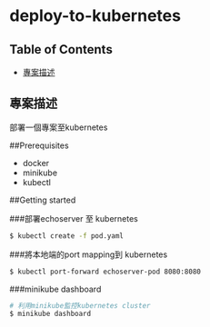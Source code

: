 # deploy-to-kubernetes
## Table of Contents

 * [專案描述](#專案描述)

## 專案描述
部署一個專案至kubernetes

##Prerequisites
* docker
* minikube
* kubectl

##Getting started

###部署echoserver 至 kubernetes
```bash
$ kubectl create -f pod.yaml 
```

###將本地端的port mapping到 kubernetes
```bash
$ kubectl port-forward echoserver-pod 8080:8080 
```

###minikube dashboard
```bash
# 利用minikube監控kubernetes cluster
$ minikube dashboard
```
